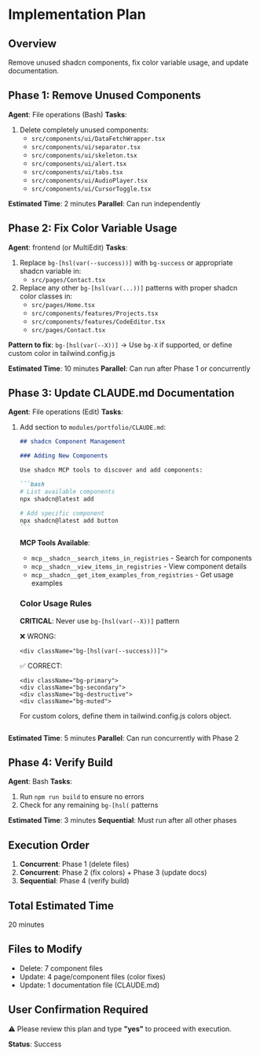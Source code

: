 # Implementation Plan

## Overview

Remove unused shadcn components, fix color variable usage, and update documentation.

## Phase 1: Remove Unused Components

**Agent**: File operations (Bash)
**Tasks**:

1. Delete completely unused components:
   - `src/components/ui/DataFetchWrapper.tsx`
   - `src/components/ui/separator.tsx`
   - `src/components/ui/skeleton.tsx`
   - `src/components/ui/alert.tsx`
   - `src/components/ui/tabs.tsx`
   - `src/components/ui/AudioPlayer.tsx`
   - `src/components/ui/CursorToggle.tsx`

**Estimated Time**: 2 minutes
**Parallel**: Can run independently

## Phase 2: Fix Color Variable Usage

**Agent**: frontend (or MultiEdit)
**Tasks**:

1. Replace `bg-[hsl(var(--success))]` with `bg-success` or appropriate shadcn variable in:
   - `src/pages/Contact.tsx`
2. Replace any other `bg-[hsl(var(...))]` patterns with proper shadcn color classes in:
   - `src/pages/Home.tsx`
   - `src/components/features/Projects.tsx`
   - `src/components/features/CodeEditor.tsx`
   - `src/pages/Contact.tsx`

**Pattern to fix**: `bg-[hsl(var(--X))]` → Use `bg-X` if supported, or define custom color in tailwind.config.js

**Estimated Time**: 10 minutes
**Parallel**: Can run after Phase 1 or concurrently

## Phase 3: Update CLAUDE.md Documentation

**Agent**: File operations (Edit)
**Tasks**:

1. Add section to `modules/portfolio/CLAUDE.md`:

   ````markdown
   ## shadcn Component Management

   ### Adding New Components

   Use shadcn MCP tools to discover and add components:

   ```bash
   # List available components
   npx shadcn@latest add

   # Add specific component
   npx shadcn@latest add button
   ```
   ````

   **MCP Tools Available**:
   - `mcp__shadcn__search_items_in_registries` - Search for components
   - `mcp__shadcn__view_items_in_registries` - View component details
   - `mcp__shadcn__get_item_examples_from_registries` - Get usage examples

   ### Color Usage Rules

   **CRITICAL**: Never use `bg-[hsl(var(--X))]` pattern

   ❌ WRONG:

   ```tsx
   <div className="bg-[hsl(var(--success))]">
   ```

   ✅ CORRECT:

   ```tsx
   <div className="bg-primary">
   <div className="bg-secondary">
   <div className="bg-destructive">
   <div className="bg-muted">
   ```

   For custom colors, define them in tailwind.config.js colors object.

   ```

   ```

**Estimated Time**: 5 minutes
**Parallel**: Can run concurrently with Phase 2

## Phase 4: Verify Build

**Agent**: Bash
**Tasks**:

1. Run `npm run build` to ensure no errors
2. Check for any remaining `bg-[hsl(` patterns

**Estimated Time**: 3 minutes
**Sequential**: Must run after all other phases

## Execution Order

1. **Concurrent**: Phase 1 (delete files)
2. **Concurrent**: Phase 2 (fix colors) + Phase 3 (update docs)
3. **Sequential**: Phase 4 (verify build)

## Total Estimated Time

20 minutes

## Files to Modify

- Delete: 7 component files
- Update: 4 page/component files (color fixes)
- Update: 1 documentation file (CLAUDE.md)

## User Confirmation Required

⚠️ Please review this plan and type **"yes"** to proceed with execution.

**Status**: Success

